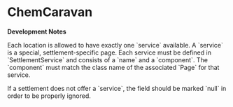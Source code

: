# ChemCaravan

<b>Development Notes</b>
<p>Each location is allowed to have exactly one `service` available. A `service` is a special, settlement-specific page.
Each service must be defined in `SettlementService` and consists of a `name` and a `component`. The `component` must
match the class name of the associated `Page` for that service.</p>
<p>If a settlement does not offer a `service`, the field should be marked `null` in order to be properly ignored.</p>
